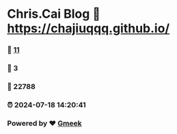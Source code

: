 # Chris.Cai Blog :link: https://chajiuqqq.github.io/ 
### :page_facing_up: [11](https://chajiuqqq.github.io//tag.html) 
### :speech_balloon: 3 
### :hibiscus: 22788 
### :alarm_clock: 2024-07-18 14:20:41 
### Powered by :heart: [Gmeek](https://github.com/Meekdai/Gmeek)
